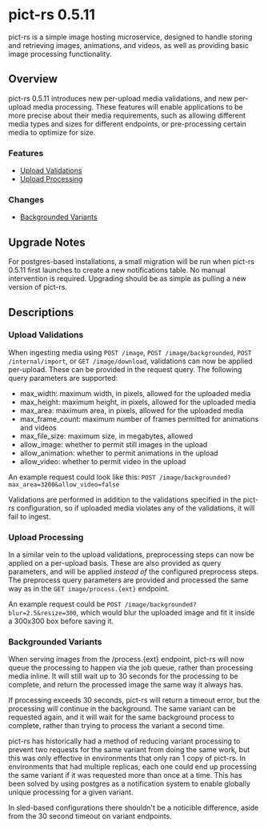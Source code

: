 # pict-rs 0.5.11

pict-rs is a simple image hosting microservice, designed to handle storing and retrieving images,
animations, and videos, as well as providing basic image processing functionality.

## Overview

pict-rs 0.5.11 introduces new per-upload media validations, and new per-upload media processing.
These features will enable applications to be more precise about their media requirements, such as
allowing different media types and sizes for different endpoints, or pre-processing certain media to
optimize for size.

### Features

- [Upload Validations](#upload-validations)
- [Upload Processing](#upload-processing)


### Changes

- [Backgrounded Variants](#backgrounded-variants)


## Upgrade Notes

For postgres-based installations, a small migration will be run when pict-rs 0.5.11 first launches
to create a new notifications table. No manual intervention is required. Upgrading should be as
simple as pulling a new version of pict-rs.


## Descriptions

### Upload Validations

When ingesting media using `POST /image`, `POST /image/backgrounded`, `POST /internal/import`, or
`GET /image/download`, validations can now be applied per-upload. These can be provided in the
request query. The following query parameters are supported:

- max_width: maximum width, in pixels, allowed for the uploaded media
- max_height: maximum height, in pixels, allowed for the uploaded media
- max_area: maximum area, in pixels, allowed for the uploaded media
- max_frame_count: maximum number of frames permitted for animations and videos
- max_file_size: maximum size, in megabytes, allowed
- allow_image: whether to permit still images in the upload
- allow_animation: whether to permit animations in the upload
- allow_video: whether to permit video in the upload

An example request could look like this: `POST /image/backgrounded?max_area=3200&allow_video=false`

Validations are performed in addition to the validations specified in the pict-rs configuration, so
if uploaded media violates any of the validations, it will fail to ingest.


### Upload Processing

In a similar vein to the upload validations, preprocessing steps can now be applied on a per-upload
basis. These are also provided as query parameters, and will be applied _instead of_ the configured
preprocess steps. The preprocess query parameters are provided and processed the same way as in the
`GET image/process.{ext}` endpoint.

An example request could be `POST /image/backgrounded?blur=2.5&resize=300`, which would blur the
uploaded image and fit it inside a 300x300 box before saving it.


### Backgrounded Variants

When serving images from the /process.{ext} endpoint, pict-rs will now queue the processing to
happen via the job queue, rather than processing media inline. It will still wait up to 30 seconds
for the processing to be complete, and return the processed image the same way it always has.

If processing exceeds 30 seconds, pict-rs will return a timeout error, but the processing will
continue in the background. The same variant can be requested again, and it will wait for the same
background process to complete, rather than trying to process the variant a second time.

pict-rs has historically had a method of reducing variant processing to prevent two requests for the
same variant from doing the same work, but this was only effective in environments that only ran 1
copy of pict-rs. In environments that had multiple replicas, each one could end up processing the
same variant if it was requested more than once at a time. This has been solved by using postgres as
a notification system to enable globally unique processing for a given variant.

In sled-based configurations there shouldn't be a noticible difference, aside from the 30 second
timeout on variant endpoints.
